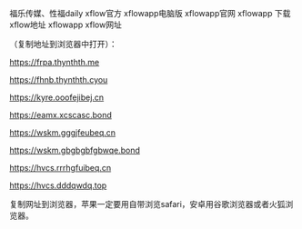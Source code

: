 福乐传媒、性福daily xflow官方 xflowapp电脑版 xflowapp官网 xflowapp 下载 xflow地址 xflowapp xflow网址

（复制地址到浏览器中打开）：

https://frpa.thynthth.me

https://fhnb.thynthth.cyou

https://kyre.ooofejibej.cn

https://eamx.xcscasc.bond

https://wskm.gggjfeubeq.cn

https://wskm.gbgbgbfgbwqe.bond

https://hvcs.rrrhgfuibeq.cn

https://hvcs.dddqwdq.top


复制网址到浏览器，苹果一定要用自带浏览safari，安卓用谷歌浏览器或者火狐浏览器。
